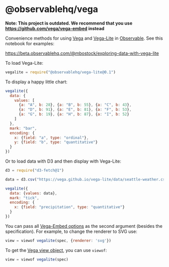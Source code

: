 # @observablehq/vega

**Note: This project is outdated. We recommend that you use https://github.com/vega/vega-embed instead**

Convenience methods for using [Vega](https://github.com/vega/vega) and [Vega-Lite](https://github.com/vega/vega-lite) in [Observable](https://observablehq.com). See this notebook for examples:

https://beta.observablehq.com/@mbostock/exploring-data-with-vega-lite

To load Vega-Lite:

```js
vegalite = require("@observablehq/vega-lite@0.1")
```

To display a happy little chart:

```js
vegalite({
  data: {
    values: [
      {a: "A", b: 28}, {a: "B", b: 55}, {a: "C", b: 43},
      {a: "D", b: 91}, {a: "E", b: 81}, {a: "F", b: 53},
      {a: "G", b: 19}, {a: "H", b: 87}, {a: "I", b: 52}
    ]
  },
  mark: "bar",
  encoding: {
    x: {field: "a", type: "ordinal"},
    y: {field: "b", type: "quantitative"}
  }
})
```

Or to load data with D3 and then display with Vega-Lite:

```js
d3 = require("d3-fetch@1")
```
```js
data = d3.csv("https://vega.github.io/vega-lite/data/seattle-weather.csv")
```
```js
vegalite({
  data: {values: data},
  mark: "tick",
  encoding: {
    x: {field: "precipitation", type: "quantitative"}
  }
})
```

You can pass all [Vega-Embed options](https://github.com/vega/vega-embed#options) as the second argument (besides the specification). For example, to change the renderer to SVG use:

```js
view = viewof vegalite(spec, {renderer: 'svg'})
```

To get the [Vega view object](https://vega.github.io/vega/docs/api/view/), you can use `viewof`:

```js
view = viewof vegalite(spec)
```
